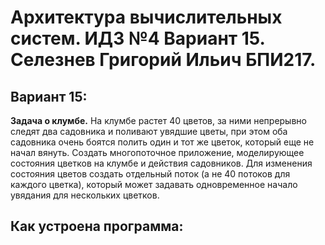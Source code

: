 # Архитектура вычислительных систем. ИДЗ №4 Вариант 15. Селезнев Григорий Ильич БПИ217.

## Вариант 15:
**Задача о клумбе.** На клумбе растет 40 цветов, за ними непрерывно следят
два садовника и поливают увядшие цветы, при этом оба садовника очень боятся полить один и тот же цветок, который еще не начал вянуть. Создать
многопоточное приложение, моделирующее состояния цветков на клумбе и действия садовников. Для изменения состояния цветов создать
отдельный поток (а не 40 потоков для каждого цветка), который может
задавать одновременное начало увядания для нескольких цветков.

## Как устроена программа:
